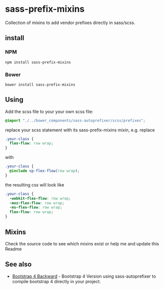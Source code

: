 # sass-prefix-mixins
Collection of mixins to add vendor prefixes directly in sass/scss.

## install
### NPM
```
npm install sass-prefix-mixins
```
### Bower
```
bower install sass-prefix-mixins
```

## Using

Add the scss file to your your own scss file:

```scss
@import "./../bower_components/sass-autoprefixer/scss/prefixes";
```
replace your scss statement with its sass-prefix-mixins mixin, e.g. replace

```scss
.your-class {
  flex-flow: row wrap;
}
```

with

```scss
.your-class {
  @include vp-flex-flow(row wrap);
}
```

the resulting css will look like

```css
.your-class {
  -webkit-flex-flow: row wrap;
  -moz-flex-flow: row wrap;
  -ms-flex-flow: row wrap;
  flex-flow: row wrap;
}
 ```

## Mixins

Check the source code to see which mixins exist or help me and update this Readme

## See also
* [Bootstrap 4 Backward](https://github.com/JumpLinkNetwork/bootstrap-backward) - Bootstrap 4 Version using sass-autoprefixer to compile bootstrap 4 directly in your project.
